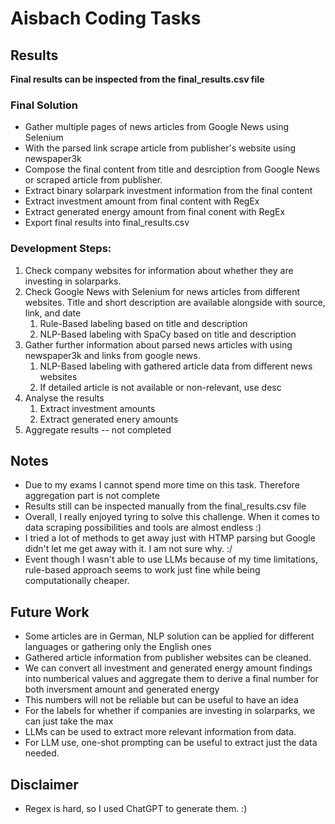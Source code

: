 # Aisbach Coding Tasks

## Results
<b>Final results can be inspected from the final_results.csv file</b>

### Final Solution
* Gather multiple pages of news articles from Google News using Selenium
* With the parsed link scrape article from publisher's website using newspaper3k
* Compose the final content from title and desrciption from Google News or scraped article from publisher.
* Extract binary solarpark investment information from the final content
* Extract investment amount from final content with RegEx
* Extract generated energy amount from final conent with RegEx
* Export final results into final_results.csv

### Development Steps:
1. Check company websites for information about whether they are investing in solarparks.
2. Check Google News with Selenium for news articles from different websites. Title and short description are available alongside with source, link, and date
   1. Rule-Based labeling based on title and description
   2. NLP-Based labeling with SpaCy based on title and description
3. Gather further information about parsed news articles with using newspaper3k and links from google news.
   1. NLP-Based labeling with gathered article data from different news websites
   2. If detailed article is not available or non-relevant, use desc
4. Analyse the results
   1. Extract investment amounts
   2. Extract generated enery amounts
5. Aggregate results -- not completed


## Notes
* Due to my exams I cannot spend more time on this task. Therefore aggregation part is not complete
* Results still can be inspected manually from the final_results.csv file
* Overall, I really enjoyed tyring to solve this challenge. When it comes to data scraping possibilities and tools are almost endless :)
* I tried a lot of methods to get away just with HTMP parsing but Google didn't let me get away with it. I am not sure why. :/
* Event though I wasn't able to use LLMs because of my time limitations, rule-based approach seems to work just fine while being computationally cheaper.


## Future Work
* Some articles are in German, NLP solution can be applied for different languages or gathering only the English ones
* Gathered article information from publisher websites can be cleaned. 
* We can convert all investment and generated energy amount findings into numberical values and aggregate them to derive a final number for both inversment amount and generated energy
* This numbers will not be reliable but can be useful to have an idea
* For the labels for whether if companies are investing in solarparks, we can just take the max
* LLMs can be used to extract more relevant information from data.
* For LLM use, one-shot prompting can be useful to extract just the data needed.


## Disclaimer
* Regex is hard, so I used ChatGPT to generate them. :)
  